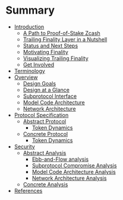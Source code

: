 # Summary

- [Introduction](./introduction.md)
  - [A Path to Proof-of-Stake Zcash](./introduction/a-path-to-pos-zcash.md)
  - [Trailing Finality Layer in a Nutshell](./introduction/trailing-finality-layer-in-a-nutshell.md)
  - [Status and Next Steps](./introduction/status-and-next-steps.md)
  - [Motivating Finality](./introduction/motivating-finality.md)
  - [Visualizing Trailing Finality](./introduction/visualizing-trailing-finality.md)
  - [Get Involved](./introduction/get-involved.md)
- [Terminology](./terminology.md)
- [Overview](./overview.md)
  - [Design Goals](./overview/design-goals.md)
  - [Design at a Glance](./overview/design-at-a-glance.md)
  - [Subprotocol Interface](./overview/subprotocol-interface.md)
  - [Model Code Architecture](./overview/model-code-architecture.md)
  - [Network Architecture]()
- [Protocol Specification]()
  - [Abstract Protocol]()
    - [Token Dynamics]()
  - [Concrete Protocol]()
    - [Token Dynamics]()
- [Security]()
  - [Abstract Analysis]()
    - [Ebb-and-Flow analysis]()
    - [Subprotocol Compromise Analysis]()
    - [Model Code Architecture Analysis]()
    - [Network Architecture Analysis]()
  - [Concrete Analysis]()
- [References](./references.md)
